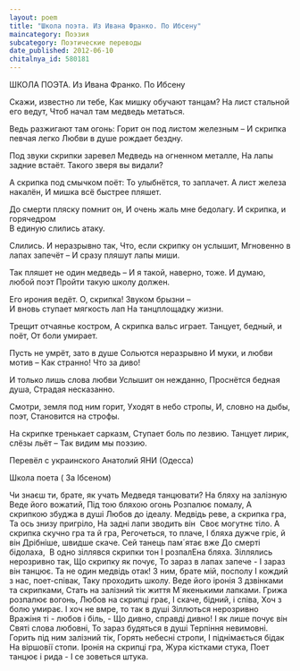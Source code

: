 ```yaml
---
layout: poem
title: "Школа поэта. Из Ивана Франко. По Ибсену"
maincategory: Поэзия
subcategory: Поэтические переводы
date_published: 2012-06-10
chitalnya_id: 580181
---
```




ШКОЛА ПОЭТА.
Из Ивана Франко. По Ибсену

Скажи, известно ли тебе,
Как мишку обучают танцам?
На лист стальной его ведут,
Чтоб начал там медведь метаться.

Ведь разжигают там огонь: 
Горит он под листом железным – 
И скрипка певчая легко
Любви в  душе рождает бездну.

Под звуки скрипки заревел
Медведь на огненном металле,
На лапы задние встаёт.
Такого зверя вы видали?

А скрипка под смычком поёт:
То улыбнётся, то заплачет.
А лист железа накалён,
И мишка всё быстрее пляшет.

До смерти пляску помнит он,
И очень  жаль мне бедолагу.
И скрипка, и горячедром   
В единую слились атаку.

Слились. И неразрывно так,
Что, если скрипку он услышит,
Мгновенно в лапах запечёт – 
И сразу пляшут лапы миши.

Так пляшет не один медведь – 
И я такой, наверно, тоже. 
И думаю, любой поэт 
Пройти такую школу должен.

Его ирония ведёт.
О, скрипка! Звуком брызни –  
И вновь ступает мягкость лап
На танцплощадку жизни.

Трещит отчаянье костром,
А скрипка вальс играет.
Танцует, бедный, и поёт,
От боли умирает.

Пусть не умрёт, зато в душе
Сольются неразрывно
И муки, и любви мотив – 
Как странно! Что за диво!

И только лишь слова любви
Услышит он нежданно,
Проснётся бедная душа, 
Страдая несказанно.

Смотри, земля под ним горит,
Уходят в небо стропы,
И, словно на дыбы, поэт,
Становится на строфы.

На скрипке тренькает сарказм,
Ступает боль по лезвию.
Танцует лирик, слёзы льёт – 
Так видим мы поэзию.

Перевёл с украинского Анатолий ЯНИ (Одесса)

Школа поета ( За Ібсеном)

Чи знаєш ти, брате, як учать
Медведя танцювати?
На бляху на залізную
Веде його вожатий,
Під тою бляхою огонь
Розпалює помалу,
А скрипкою збуджа в душі
Любов до ідеалу.
Медвідь реве, а скрипка гра,
Та ось знизу пригріло,
На задні лапи зводить він 
Своє могутнє тіло.
А скрипка скучно гра та й гра,
Регочеться, то плаче,
І бляха дужче гріє, й він
Дрібніше, швидше скаче.
Сей танець пам´ятає вже
До смерті бідолаха, 
В одно зіллявся скрипки тон
І розпалЕна бляха.
Зіллялись нерозривно так,
Що скрипку як почує,
То зараз в лапах запече -
І зараз він танцює.
Та не один медвідь отак!
З ним, брате мій, посполу
І кождий з нас, поет-співак,
Таку проходить школу.
Веде його іронія
З дзвінками та скрипками,
Стать на залізний тік життя
М´якенькими лапками.
Грижа розпалює вогонь,
Любов на скрипці грає,
І скаче, бідний, і співа,
Хоч з болю умирає.
І хоч не вмре, то так в душі
Зіллються нерозривно
Вражіня ті - любов і біль, -
Що дивно, справді дивно!
І як лише почує він
Святі слова любовні,
То зараз будяться в душі
Терпіння невимовні.
Горить під ним залізний тік,
Горять небесні стропи,
І піднімається бідак
На віршовії стопи.
Іронія на скрипці гра,
Жура кістками стука,
Поет танцює і рида -
І се зоветься штука.






